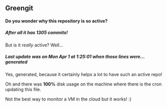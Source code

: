 ## Greengit

#### Do you wonder why this repository is so active?

##### After all it has 1305 commits!

But is it *really* active? Well...

##### Last update was on Mon Apr 1 at 1:25:01 when those lines were... generated

Yes, generated, because it certainly helps a lot to have such an active repo!

Oh and there was **100%** disk usage on the machine
where there is the cron updating this file.

Not the best way to monitor a VM in the cloud but it works! :)
